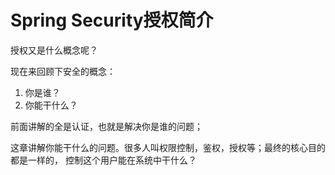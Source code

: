 # Spring Security授权简介

授权又是什么概念呢？

现在来回顾下安全的概念：
1. 你是谁？
2. 你能干什么？

前面讲解的全是认证，也就是解决你是谁的问题；

这章讲解你能干什么的问题。很多人叫权限控制，鉴权，授权等；最终的核心目的都是一样的，
控制这个用户能在系统中干什么？
